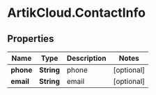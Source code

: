 # ArtikCloud.ContactInfo

## Properties
Name | Type | Description | Notes
------------ | ------------- | ------------- | -------------
**phone** | **String** | phone | [optional] 
**email** | **String** | email | [optional] 


